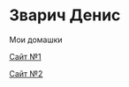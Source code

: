 # Зварич Денис

Мои домашки

[Сайт №1](https://zvaruch.github.io/Site "Мой первый сайт!")

[Сайт №2](https://zvaruch.github.io/Site "Мой первый сайт!")
